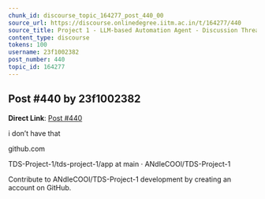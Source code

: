 ```yaml
---
chunk_id: discourse_topic_164277_post_440_00
source_url: https://discourse.onlinedegree.iitm.ac.in/t/164277/440
source_title: Project 1 - LLM-based Automation Agent - Discussion Thread [TDS Jan 2025]
content_type: discourse
tokens: 100
username: 23f1002382
post_number: 440
topic_id: 164277
---
```


## Post #440 by 23f1002382

**Direct Link**: [Post #440](https://discourse.onlinedegree.iitm.ac.in/t/164277/440)

i don’t have that

github.com

TDS-Project-1/tds-project-1/app at main · ANdIeCOOl/TDS-Project-1

Contribute to ANdIeCOOl/TDS-Project-1 development by creating an account on GitHub.
